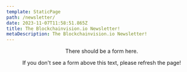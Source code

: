 ```yaml
---
template: StaticPage
path: /newsletter/
date: 2023-11-07T11:58:51.865Z
title: The Blockchainvision.io Newsletter!
metaDescription: The Blockchainvision.io Newsletter!
---
```

<div style="text-align: center" class="sender-form-field" data-sender-form-id="ae9957bfbf21dd76GjV"></div>

<div style="text-align: center">There should be a form here.

If you don't see a form above this text, please refresh the page!</div>